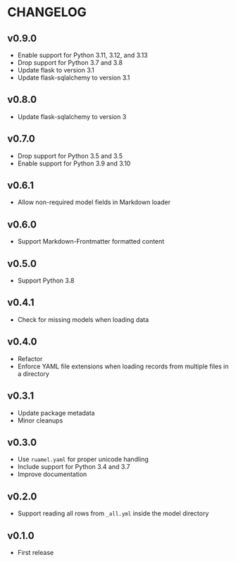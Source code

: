 # CHANGELOG

## v0.9.0
- Enable support for Python 3.11, 3.12, and 3.13
- Drop support for Python 3.7 and 3.8
- Update flask to version 3.1
- Update flask-sqlalchemy to version 3.1

## v0.8.0
- Update flask-sqlalchemy to version 3

## v0.7.0
- Drop support for Python 3.5 and 3.5
- Enable support for Python 3.9 and 3.10

## v0.6.1
- Allow non-required model fields in Markdown loader

## v0.6.0
- Support Markdown-Frontmatter formatted content

## v0.5.0
- Support Python 3.8

## v0.4.1
- Check for missing models when loading data

## v0.4.0
- Refactor
- Enforce YAML file extensions when loading records from multiple files in a directory

## v0.3.1
- Update package metadata
- Minor cleanups

## v0.3.0
- Use `ruamel.yaml` for proper unicode handling
- Include support for Python 3.4 and 3.7
- Improve documentation

## v0.2.0
- Support reading all rows from `_all.yml` inside the model directory

## v0.1.0
- First release
